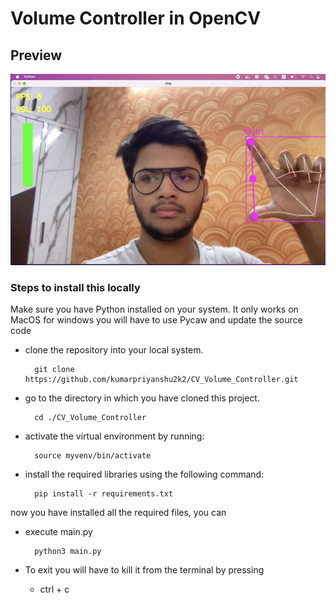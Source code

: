 # Volume Controller in OpenCV #
## Preview
![Preview](./Screenshot.jpg "CV Volume Controller")

 
### Steps to install this locally

Make sure you have Python installed on your system. It only works on MacOS  for windows you will have to use Pycaw and update the source code

- clone the repository into your local system.

        git clone https://github.com/kumarpriyanshu2k2/CV_Volume_Controller.git

- go to the directory in which you have cloned this project.

        cd ./CV_Volume_Controller
- activate the virtual environment by running:

        source myvenv/bin/activate
    
- install the required libraries using the following command:

        pip install -r requirements.txt
    
now you have installed all the required files, you can 
- execute main.py

        python3 main.py

- To exit you will have to kill it from the terminal by pressing
    - ctrl + c

